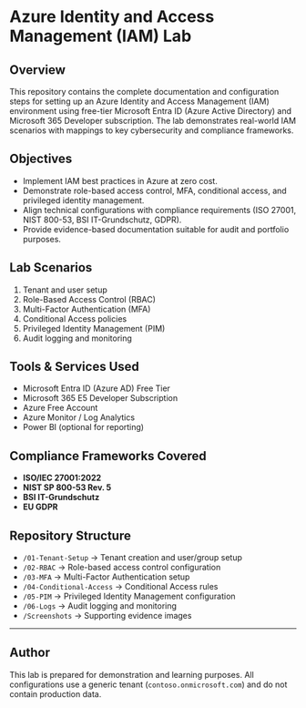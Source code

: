 # Azure Identity and Access Management (IAM) Lab

## Overview
This repository contains the complete documentation and configuration steps for setting up an Azure Identity and Access Management (IAM) environment using free-tier Microsoft Entra ID (Azure Active Directory) and Microsoft 365 Developer subscription. The lab demonstrates real-world IAM scenarios with mappings to key cybersecurity and compliance frameworks.

## Objectives
- Implement IAM best practices in Azure at zero cost.
- Demonstrate role-based access control, MFA, conditional access, and privileged identity management.
- Align technical configurations with compliance requirements (ISO 27001, NIST 800-53, BSI IT-Grundschutz, GDPR).
- Provide evidence-based documentation suitable for audit and portfolio purposes.

## Lab Scenarios
1. Tenant and user setup
2. Role-Based Access Control (RBAC)
3. Multi-Factor Authentication (MFA)
4. Conditional Access policies
5. Privileged Identity Management (PIM)
6. Audit logging and monitoring

## Tools & Services Used
- Microsoft Entra ID (Azure AD) Free Tier
- Microsoft 365 E5 Developer Subscription
- Azure Free Account
- Azure Monitor / Log Analytics
- Power BI (optional for reporting)

## Compliance Frameworks Covered
- **ISO/IEC 27001:2022**
- **NIST SP 800-53 Rev. 5**
- **BSI IT-Grundschutz**
- **EU GDPR**

## Repository Structure
- `/01-Tenant-Setup` → Tenant creation and user/group setup
- `/02-RBAC` → Role-based access control configuration
- `/03-MFA` → Multi-Factor Authentication setup
- `/04-Conditional-Access` → Conditional Access rules
- `/05-PIM` → Privileged Identity Management configuration
- `/06-Logs` → Audit logging and monitoring
- `/Screenshots` → Supporting evidence images

---

## Author
This lab is prepared for demonstration and learning purposes. All configurations use a generic tenant (`contoso.onmicrosoft.com`) and do not contain production data.
